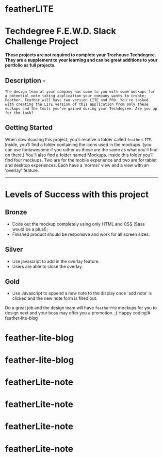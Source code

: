 # featherLITE

# Techdegree F.E.W.D. Slack Challenge Project

**These projects are not required to complete your Treehouse Techdegree. They are a supplement to your learning and can be great additions to your portfolio as full projects.**

## **Description** - 
`The design team at your company has come to you with some mockups for a potential note taking application your company wants to create; Feather. Feather will have two version LITE and PRO. You're tasked with creating the LITE version of this application from only these mockups and the tools you've gained during your Techdegree. Are you up for the task? `

## **Getting Started**
When downloading this project, you'll receive a folder called `featherLITE`. Inside, you'll find a folder containing the icons used in the mockups. (you can use fontawesome if you rather as these are the same as what you'll find on there.) You'll also find a folder named Mockups. Inside this folder you'll find four mockups. Two are for the mobile experience and two are for tablet and desktop experiences. Each have a 'normal' view and a view with an 'overlay' feature.

---

# Levels of Success with this project
## **Bronze**
- Code out the mockup completely using only HTML and CSS (Sass would be a plus!);
- Finished product should be responsive and work for all screen sizes.

## Silver
- Use javascript to add in the overlay feature.
- Users are able to close the overlay.

## Gold
- Use Javascript to append a new note to the display once 'add note' is clicked and the new note form is filled out.
 


 Do a great job and the design team will have `featherPRO` mockups for you to design next and your boss may offer you a promotion. ;) Happy coding!# feather-lite-blog
# feather-lite-blog
# feather-lite-blog
# featherLite-note
# featherLite-note
# featherLite-note
# featherLite-note
